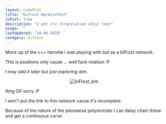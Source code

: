 ```yaml
---
layout: codePost
title: "bifrost-HermiteTest"
isPost: true
description: "2 pnt crv (translation only) test"
usage: ""
lastUpdated: "10-08-2019"
category: bifrost
---
```

Mock up of the c++ hermite I was playing with but as a biFrost network. 

This is positions only cause ... well fuck rotation :P

*I may add it later but just exploring atm.*

<center><img src="http://anim83d.com/images/examples/biFrost_2pointHermiteCrvPos.gif" alt="biFrost_aim"></center>

9mg Gif sorry :P 

I won't put the link to this network cause it's incomplete. 

Because of the nature of the piecewise polynomials I can daisy chain these 
and get a continuous curve.

